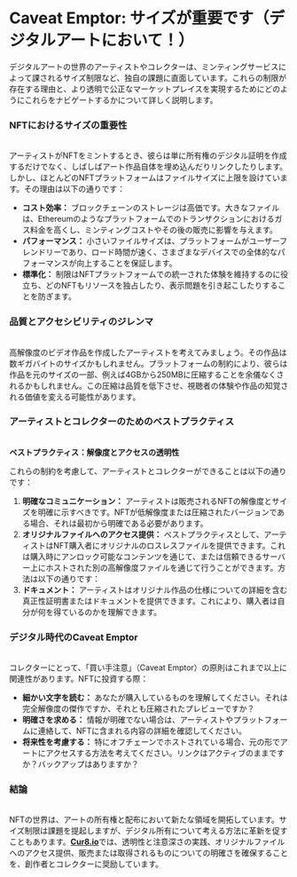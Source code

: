 # Caveat Emptor: サイズが重要です（デジタルアートにおいて！）

デジタルアートの世界のアーティストやコレクターは、ミンティングサービスによって課されるサイズ制限など、独自の課題に直面しています。これらの制限が存在する理由と、より透明で公正なマーケットプレイスを実現するためにどのようにこれらをナビゲートするかについて詳しく説明します。

### **NFTにおけるサイズの重要性**

\
アーティストがNFTをミントするとき、彼らは単に所有権のデジタル証明を作成するだけでなく、しばしばアート作品自体を埋め込んだりリンクしたりします。しかし、ほとんどのNFTプラットフォームはファイルサイズに上限を設けています。その理由は以下の通りです：

* **コスト効率：** ブロックチェーンのストレージは高価です。大きなファイルは、Ethereumのようなプラットフォームでのトランザクションにおけるガス料金を高くし、ミンティングコストやその後の販売に影響を与えます。
* **パフォーマンス：** 小さいファイルサイズは、プラットフォームがユーザーフレンドリーであり、ロード時間が速く、さまざまなデバイスでの全体的なパフォーマンスが向上することを保証します。
* **標準化：** 制限はNFTプラットフォームでの統一された体験を維持するのに役立ち、どのNFTもリソースを独占したり、表示問題を引き起こしたりすることを防ぎます。

### **品質とアクセシビリティのジレンマ**

\
高解像度のビデオ作品を作成したアーティストを考えてみましょう。その作品は数ギガバイトのサイズかもしれません。プラットフォームの制約により、彼らは作品を元のサイズの一部、例えば4GBから250MBに圧縮することを余儀なくされるかもしれません。この圧縮は品質を低下させ、視聴者の体験や作品の知覚される価値を変える可能性があります。

### アーティストとコレクターのためのベストプラクティス <a href="#ember55" id="ember55"></a>

\
**ベストプラクティス：解像度とアクセスの透明性**

これらの制約を考慮して、アーティストとコレクターができることは以下の通りです：

1. **明確なコミュニケーション：** アーティストは販売されるNFTの解像度とサイズを明確に示すべきです。NFTが低解像度または圧縮されたバージョンである場合、それは最初から明確である必要があります。
2. **オリジナルファイルへのアクセス提供：** ベストプラクティスとして、アーティストはNFT購入者にオリジナルのロスレスファイルを提供できます。これは購入時にアンロック可能なコンテンツを通じて、または信頼できるサーバー上にホストされた別の高解像度ファイルを通じて行うことができます。方法は以下の通りです：
3. **ドキュメント：** アーティストはオリジナル作品の仕様についての詳細を含む真正性証明書またはドキュメントを提供できます。これにより、購入者は自分が何を得ているのかを理解できます。

### **デジタル時代のCaveat Emptor**

\
コレクターにとって、「買い手注意」（Caveat Emptor）の原則はこれまで以上に関連性があります。NFTに投資する際：

* **細かい文字を読む：** あなたが購入しているものを理解してください。それは完全解像度の傑作ですか、それとも圧縮されたプレビューですか？
* **明確さを求める：** 情報が明確でない場合は、アーティストやプラットフォームに連絡して、NFTに含まれる内容の詳細を確認してください。
* **将来性を考慮する：** 特にオフチェーンでホストされている場合、元の形でアートにアクセスする方法を考えてください。リンクはアクティブのままですか？バックアップはありますか？

### **結論**

\
NFTの世界は、アートの所有権と配布において新たな領域を開拓しています。サイズ制限は課題を提起しますが、デジタル所有について考える方法に革新を促すこともあります。[**Cur8.io**](http://cur8.io/)では、透明性と注意深さの実践、オリジナルファイルへのアクセス提供、販売または取得されるものについての明確さを確保することを、創作者とコレクターに奨励しています。